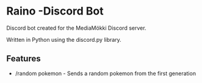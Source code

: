 # Raino -Discord Bot

Discord bot created for the MediaMökki Discord server.

Written in Python using the discord.py library.

## Features

- /random pokemon - Sends a random pokemon from the first generation
